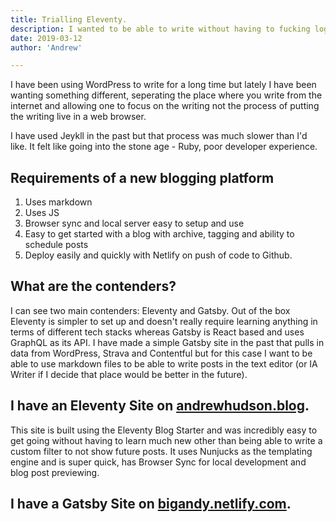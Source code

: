 ```yaml
---
title: Trialling Eleventy.
description: I wanted to be able to write without having to fucking login to WordPress, I didn't want to use Jekyll or Gatsby. Thus I am using Eleventy.
date: 2019-03-12
author: 'Andrew'

---
```


I have been using WordPress to write for a long time but lately I have been wanting something different, seperating the place where you write from the internet and allowing one to focus on the writing not the process of putting the writing live in a web browser.

I have used Jeykll in the past but that process was much slower than I'd like. It felt like going into the stone age - Ruby, poor developer experience.

## Requirements of a new blogging platform

1. Uses markdown
2. Uses JS
3. Browser sync and local server easy to setup and use
4. Easy to get started with a blog with archive, tagging and ability to schedule posts
5. Deploy easily and quickly with Netlify on push of code to Github.

## What are the contenders?

I can see two main contenders: Eleventy and Gatsby. Out of the box Eleventy is simpler to set up and doesn't really require learning anything in terms of different tech stacks whereas Gatsby is React based and uses GraphQL as its API. I have made a simple Gatsby site in the past that pulls in data from WordPress, Strava and Contentful but for this case I want to be able to use markdown files to be able to write posts in the text editor (or IA Writer if I decide that place would be better in the future).

## I have an Eleventy Site on [andrewhudson.blog](https://andrewhudson.blog).
This site is built using the Eleventy Blog Starter and was incredibly easy to get going without having to learn much new other than being able to write a custom filter to not show future posts. It uses Nunjucks as the templating engine and is super quick, has Browser Sync for local development and blog post previewing.

## I have a Gatsby Site on [bigandy.netlify.com](https://bigandy.netlify.com).
